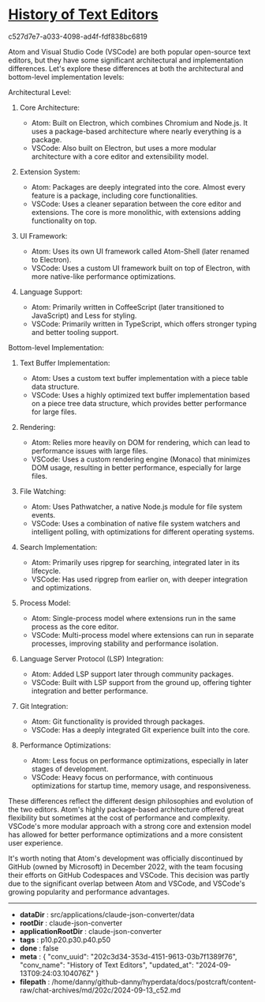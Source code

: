 # [History of Text Editors](https://claude.ai/chat/202c3d34-353d-4151-9613-03b7f1389f76)

c527d7e7-a033-4098-ad4f-fdf838bc6819

 Atom and Visual Studio Code (VSCode) are both popular open-source text editors, but they have some significant architectural and implementation differences. Let's explore these differences at both the architectural and bottom-level implementation levels:

Architectural Level:

1. Core Architecture:
   - Atom: Built on Electron, which combines Chromium and Node.js. It uses a package-based architecture where nearly everything is a package.
   - VSCode: Also built on Electron, but uses a more modular architecture with a core editor and extensibility model.

2. Extension System:
   - Atom: Packages are deeply integrated into the core. Almost every feature is a package, including core functionalities.
   - VSCode: Uses a cleaner separation between the core editor and extensions. The core is more monolithic, with extensions adding functionality on top.

3. UI Framework:
   - Atom: Uses its own UI framework called Atom-Shell (later renamed to Electron).
   - VSCode: Uses a custom UI framework built on top of Electron, with more native-like performance optimizations.

4. Language Support:
   - Atom: Primarily written in CoffeeScript (later transitioned to JavaScript) and Less for styling.
   - VSCode: Primarily written in TypeScript, which offers stronger typing and better tooling support.

Bottom-level Implementation:

1. Text Buffer Implementation:
   - Atom: Uses a custom text buffer implementation with a piece table data structure.
   - VSCode: Uses a highly optimized text buffer implementation based on a piece tree data structure, which provides better performance for large files.

2. Rendering:
   - Atom: Relies more heavily on DOM for rendering, which can lead to performance issues with large files.
   - VSCode: Uses a custom rendering engine (Monaco) that minimizes DOM usage, resulting in better performance, especially for large files.

3. File Watching:
   - Atom: Uses Pathwatcher, a native Node.js module for file system events.
   - VSCode: Uses a combination of native file system watchers and intelligent polling, with optimizations for different operating systems.

4. Search Implementation:
   - Atom: Primarily uses ripgrep for searching, integrated later in its lifecycle.
   - VSCode: Has used ripgrep from earlier on, with deeper integration and optimizations.

5. Process Model:
   - Atom: Single-process model where extensions run in the same process as the core editor.
   - VSCode: Multi-process model where extensions can run in separate processes, improving stability and performance isolation.

6. Language Server Protocol (LSP) Integration:
   - Atom: Added LSP support later through community packages.
   - VSCode: Built with LSP support from the ground up, offering tighter integration and better performance.

7. Git Integration:
   - Atom: Git functionality is provided through packages.
   - VSCode: Has a deeply integrated Git experience built into the core.

8. Performance Optimizations:
   - Atom: Less focus on performance optimizations, especially in later stages of development.
   - VSCode: Heavy focus on performance, with continuous optimizations for startup time, memory usage, and responsiveness.

These differences reflect the different design philosophies and evolution of the two editors. Atom's highly package-based architecture offered great flexibility but sometimes at the cost of performance and complexity. VSCode's more modular approach with a strong core and extension model has allowed for better performance optimizations and a more consistent user experience.

It's worth noting that Atom's development was officially discontinued by GitHub (owned by Microsoft) in December 2022, with the team focusing their efforts on GitHub Codespaces and VSCode. This decision was partly due to the significant overlap between Atom and VSCode, and VSCode's growing popularity and performance advantages.

---

* **dataDir** : src/applications/claude-json-converter/data
* **rootDir** : claude-json-converter
* **applicationRootDir** : claude-json-converter
* **tags** : p10.p20.p30.p40.p50
* **done** : false
* **meta** : {
  "conv_uuid": "202c3d34-353d-4151-9613-03b7f1389f76",
  "conv_name": "History of Text Editors",
  "updated_at": "2024-09-13T09:24:03.104076Z"
}
* **filepath** : /home/danny/github-danny/hyperdata/docs/postcraft/content-raw/chat-archives/md/202c/2024-09-13_c52.md